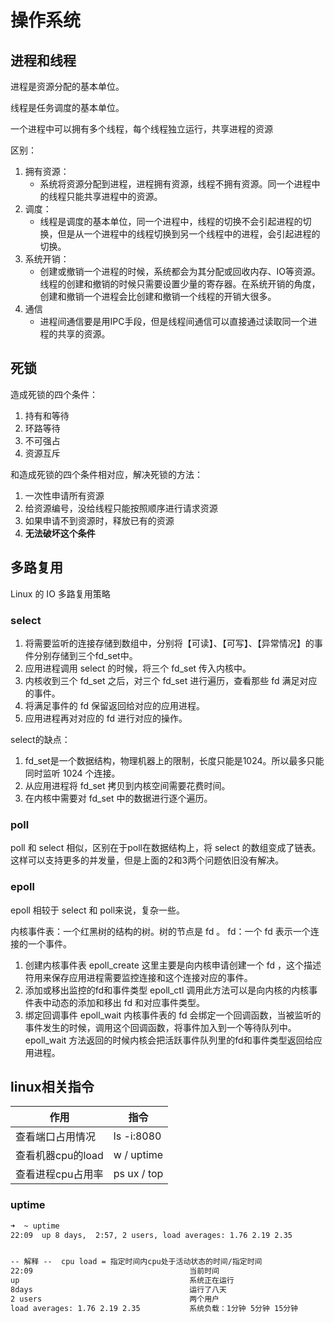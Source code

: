 # 操作系统 #

## 进程和线程 ##

进程是资源分配的基本单位。

线程是任务调度的基本单位。

一个进程中可以拥有多个线程，每个线程独立运行，共享进程的资源

区别：

1. 拥有资源：
   + 系统将资源分配到进程，进程拥有资源，线程不拥有资源。同一个进程中的线程只能共享进程中的资源。
2. 调度：
   + 线程是调度的基本单位，同一个进程中，线程的切换不会引起进程的切换，但是从一个进程中的线程切换到另一个线程中的进程，会引起进程的切换。
3. 系统开销：
   + 创建或撤销一个进程的时候，系统都会为其分配或回收内存、IO等资源。线程的创建和撤销的时候只需要设置少量的寄存器。在系统开销的角度，创建和撤销一个进程会比创建和撤销一个线程的开销大很多。
4. 通信
   + 进程间通信要是用IPC手段，但是线程间通信可以直接通过读取同一个进程的共享的资源。

## 死锁 ##

造成死锁的四个条件：

1. 持有和等待
2. 环路等待
3. 不可强占
4. 资源互斥

和造成死锁的四个条件相对应，解决死锁的方法：

1. 一次性申请所有资源
2.  给资源编号，没给线程只能按照顺序进行请求资源
3. 如果申请不到资源时，释放已有的资源
4. **无法破坏这个条件**

## 多路复用 ##

Linux 的 IO 多路复用策略

### select ###

1. 将需要监听的连接存储到数组中，分别将【可读】、【可写】、【异常情况】的事件分别存储到三个fd_set中。
2. 应用进程调用 select 的时候，将三个 fd_set 传入内核中。
3. 内核收到三个 fd_set 之后，对三个 fd_set 进行遍历，查看那些 fd 满足对应的事件。
4. 将满足事件的 fd 保留返回给对应的应用进程。
5. 应用进程再对对应的 fd 进行对应的操作。

select的缺点：
1. fd_set是一个数据结构，物理机器上的限制，长度只能是1024。所以最多只能同时监听 1024 个连接。
2. 从应用进程将 fd_set 拷贝到内核空间需要花费时间。
3. 在内核中需要对 fd_set 中的数据进行逐个遍历。


### poll ###
poll 和 select 相似，区别在于poll在数据结构上，将 select 的数组变成了链表。这样可以支持更多的并发量，但是上面的2和3两个问题依旧没有解决。

### epoll ###

epoll 相较于 select 和 poll来说，复杂一些。

内核事件表：一个红黑树的结构的树。树的节点是 fd 。
fd：一个 fd 表示一个连接的一个事件。

1. 创建内核事件表	epoll_create
	这里主要是向内核申请创建一个 fd ，这个描述符用来保存应用进程需要监控连接和这个连接对应的事件。
2. 添加或移出监控的fd和事件类型	epoll_ctl
	调用此方法可以是向内核的内核事件表中动态的添加和移出 fd 和对应事件类型。
3. 绑定回调事件	epoll_wait
	内核事件表的 fd 会绑定一个回调函数，当被监听的事件发生的时候，调用这个回调函数，将事件加入到一个等待队列中。
	epoll_wait 方法返回的时候内核会把活跃事件队列里的fd和事件类型返回给应用进程。

## linux相关指令 ##

| 作用              | 指令        |
| ----------------- | ----------- |
| 查看端口占用情况  | ls -i:8080  |
| 查看机器cpu的load | w / uptime  |
| 查看进程cpu占用率 | ps ux / top |

### uptime ###

```txt
➜  ~ uptime   
22:09  up 8 days,  2:57, 2 users, load averages: 1.76 2.19 2.35


-- 解释 --  cpu load = 指定时间内cpu处于活动状态的时间/指定时间
22:09									当前时间
up										系统正在运行
8days									运行了八天
2 users									两个用户
load averages: 1.76 2.19 2.35			系统负载：1分钟 5分钟 15分钟
```

